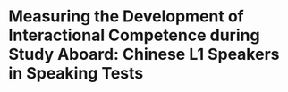 # Measuring the Development of Interactional Competence during Study Aboard: Chinese L1 Speakers in Speaking Tests

